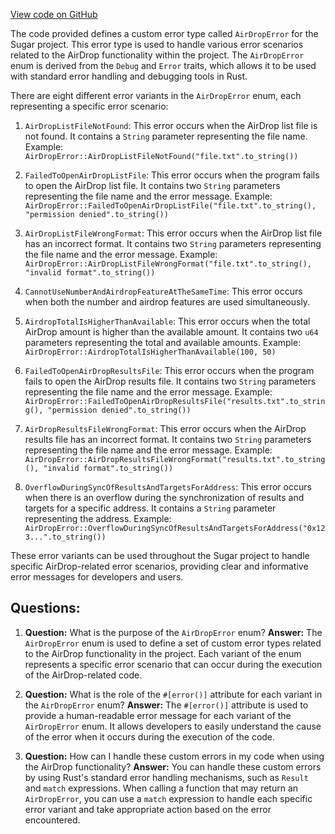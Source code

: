 [View code on GitHub](https://github.com/metaplex-foundation/sugar/src/airdrop/errors.rs)

The code provided defines a custom error type called `AirDropError` for the Sugar project. This error type is used to handle various error scenarios related to the AirDrop functionality within the project. The `AirDropError` enum is derived from the `Debug` and `Error` traits, which allows it to be used with standard error handling and debugging tools in Rust.

There are eight different error variants in the `AirDropError` enum, each representing a specific error scenario:

1. `AirDropListFileNotFound`: This error occurs when the AirDrop list file is not found. It contains a `String` parameter representing the file name.
   Example: `AirDropError::AirDropListFileNotFound("file.txt".to_string())`

2. `FailedToOpenAirDropListFile`: This error occurs when the program fails to open the AirDrop list file. It contains two `String` parameters representing the file name and the error message.
   Example: `AirDropError::FailedToOpenAirDropListFile("file.txt".to_string(), "permission denied".to_string())`

3. `AirDropListFileWrongFormat`: This error occurs when the AirDrop list file has an incorrect format. It contains two `String` parameters representing the file name and the error message.
   Example: `AirDropError::AirDropListFileWrongFormat("file.txt".to_string(), "invalid format".to_string())`

4. `CannotUseNumberAndAirdropFeatureAtTheSameTime`: This error occurs when both the number and airdrop features are used simultaneously.

5. `AirdropTotalIsHigherThanAvailable`: This error occurs when the total AirDrop amount is higher than the available amount. It contains two `u64` parameters representing the total and available amounts.
   Example: `AirDropError::AirdropTotalIsHigherThanAvailable(100, 50)`

6. `FailedToOpenAirDropResultsFile`: This error occurs when the program fails to open the AirDrop results file. It contains two `String` parameters representing the file name and the error message.
   Example: `AirDropError::FailedToOpenAirDropResultsFile("results.txt".to_string(), "permission denied".to_string())`

7. `AirDropResultsFileWrongFormat`: This error occurs when the AirDrop results file has an incorrect format. It contains two `String` parameters representing the file name and the error message.
   Example: `AirDropError::AirDropResultsFileWrongFormat("results.txt".to_string(), "invalid format".to_string())`

8. `OverflowDuringSyncOfResultsAndTargetsForAddress`: This error occurs when there is an overflow during the synchronization of results and targets for a specific address. It contains a `String` parameter representing the address.
   Example: `AirDropError::OverflowDuringSyncOfResultsAndTargetsForAddress("0x123...".to_string())`

These error variants can be used throughout the Sugar project to handle specific AirDrop-related error scenarios, providing clear and informative error messages for developers and users.
## Questions: 
 1. **Question:** What is the purpose of the `AirDropError` enum?
   **Answer:** The `AirDropError` enum is used to define a set of custom error types related to the AirDrop functionality in the project. Each variant of the enum represents a specific error scenario that can occur during the execution of the AirDrop-related code.

2. **Question:** What is the role of the `#[error()]` attribute for each variant in the `AirDropError` enum?
   **Answer:** The `#[error()]` attribute is used to provide a human-readable error message for each variant of the `AirDropError` enum. It allows developers to easily understand the cause of the error when it occurs during the execution of the code.

3. **Question:** How can I handle these custom errors in my code when using the AirDrop functionality?
   **Answer:** You can handle these custom errors by using Rust's standard error handling mechanisms, such as `Result` and `match` expressions. When calling a function that may return an `AirDropError`, you can use a `match` expression to handle each specific error variant and take appropriate action based on the error encountered.